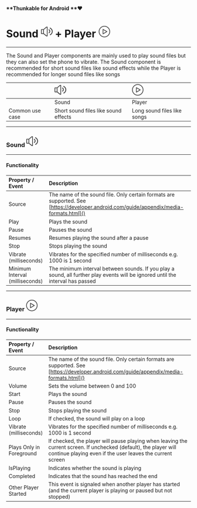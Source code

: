 #### **Thunkable for Android **❤

# Sound ![](/assets/sound-icon.png) + Player ![](/assets/player-icon.png)

---

The Sound and Player components are mainly used to  play sound files but they can also set the phone to vibrate. The Sound component is recommended for short sound files like sound effects while the Player is recommended for longer sound files like songs

|  | ![](/assets/sound-icon.png) | ![](/assets/player-icon.png) |
| :--- | :--- | :--- |
|  | Sound | Player |
| Common use case | Short sound files like sound effects | Long sound files like songs |

---

### Sound ![](/assets/sound-icon.png)

---

#### Functionality

| Property / Event | Description |
| :--- | :--- |
| Source | The name of the sound file. Only certain formats are supported. See [https://developer.android.com/guide/appendix/media-formats.html]() |
| Play | Plays the sound |
| Pause | Pauses the sound |
| Resumes | Resumes playing the sound after a pause |
| Stop | Stops playing the sound |
| Vibrate \(milliseconds\) | Vibrates for the specified number of milliseconds e.g. 1000 is 1 second |
| Minimum Interval \(milliseconds\) | The minimum interval between sounds. If you play a sound, all further play events will be ignored until the interval has passed |

---

### Player ![](/assets/player-icon.png)

---

#### Functionality

| Property / Event | Description |
| :--- | :--- |
| Source | The name of the sound file. Only certain formats are supported. See [https://developer.android.com/guide/appendix/media-formats.html]() |
| Volume | Sets the volume between 0 and 100 |
| Start | Plays the sound |
| Pause | Pauses the sound |
| Stop | Stops playing the sound |
| Loop | If checked, the sound will play on a loop |
| Vibrate \(milliseconds\) | Vibrates for the specified number of milliseconds e.g. 1000 is 1 second |
| Plays Only in Foreground | If checked, the player will pause playing when leaving the current screen. If unchecked \(default\), the player will continue playing even if the user leaves the current screen |
| IsPlaying | Indicates whether the sound is playing |
| Completed | Indicates that the sound has reached the end |
| Other Player Started | This event is signaled when another player has started \(and the current player is playing or paused but not stopped\) |



